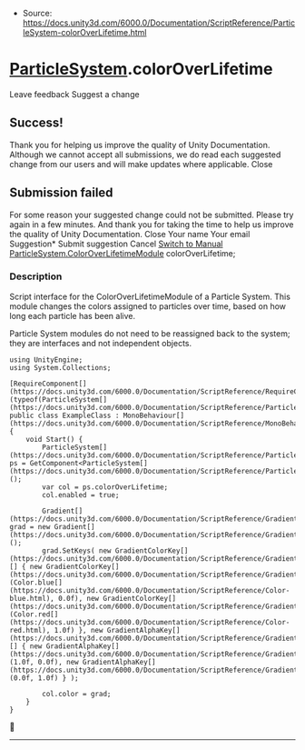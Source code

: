 * Source: https://docs.unity3d.com/6000.0/Documentation/ScriptReference/ParticleSystem-colorOverLifetime.html

#  [ParticleSystem](https://docs.unity3d.com/6000.0/Documentation/ScriptReference/ParticleSystem.html).colorOverLifetime
Leave feedback
Suggest a change
## Success!
Thank you for helping us improve the quality of Unity Documentation. Although we cannot accept all submissions, we do read each suggested change from our users and will make updates where applicable.
Close
## Submission failed
For some reason your suggested change could not be submitted. Please <a>try again</a> in a few minutes. And thank you for taking the time to help us improve the quality of Unity Documentation.
Close
Your name Your email Suggestion* Submit suggestion
Cancel
[Switch to Manual](https://docs.unity3d.com/6000.0/Documentation/Manual/class-ParticleSystem.html "Go to ParticleSystem Component in the Manual")
[ParticleSystem.ColorOverLifetimeModule](https://docs.unity3d.com/6000.0/Documentation/ScriptReference/ParticleSystem.ColorOverLifetimeModule.html) colorOverLifetime; 
### Description
Script interface for the ColorOverLifetimeModule of a Particle System.
This module changes the colors assigned to particles over time, based on how long each particle has been alive.  
  
Particle System modules do not need to be reassigned back to the system; they are interfaces and not independent objects.
```
using UnityEngine;
using System.Collections;  
  
[RequireComponent[](https://docs.unity3d.com/6000.0/Documentation/ScriptReference/RequireComponent.html)(typeof(ParticleSystem[](https://docs.unity3d.com/6000.0/Documentation/ScriptReference/ParticleSystem.html)))]
public class ExampleClass : MonoBehaviour[](https://docs.unity3d.com/6000.0/Documentation/ScriptReference/MonoBehaviour.html) {
    void Start() {
        ParticleSystem[](https://docs.unity3d.com/6000.0/Documentation/ScriptReference/ParticleSystem.html) ps = GetComponent<ParticleSystem[](https://docs.unity3d.com/6000.0/Documentation/ScriptReference/ParticleSystem.html)>();
        var col = ps.colorOverLifetime;
        col.enabled = true;  
  
        Gradient[](https://docs.unity3d.com/6000.0/Documentation/ScriptReference/Gradient.html) grad = new Gradient[](https://docs.unity3d.com/6000.0/Documentation/ScriptReference/Gradient.html)();
        grad.SetKeys( new GradientColorKey[](https://docs.unity3d.com/6000.0/Documentation/ScriptReference/GradientColorKey.html)[] { new GradientColorKey[](https://docs.unity3d.com/6000.0/Documentation/ScriptReference/GradientColorKey.html)(Color.blue[](https://docs.unity3d.com/6000.0/Documentation/ScriptReference/Color-blue.html), 0.0f), new GradientColorKey[](https://docs.unity3d.com/6000.0/Documentation/ScriptReference/GradientColorKey.html)(Color.red[](https://docs.unity3d.com/6000.0/Documentation/ScriptReference/Color-red.html), 1.0f) }, new GradientAlphaKey[](https://docs.unity3d.com/6000.0/Documentation/ScriptReference/GradientAlphaKey.html)[] { new GradientAlphaKey[](https://docs.unity3d.com/6000.0/Documentation/ScriptReference/GradientAlphaKey.html)(1.0f, 0.0f), new GradientAlphaKey[](https://docs.unity3d.com/6000.0/Documentation/ScriptReference/GradientAlphaKey.html)(0.0f, 1.0f) } );  
  
        col.color = grad;
    }
}
```

* * *
